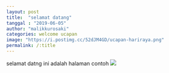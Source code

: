 ```yaml
---
layout: post
title:  "selamat datang"
tanggal : "2019-06-05"
author: "malikkurosaki"
categories: welcome ucapan
image: "https://i.postimg.cc/52dJM4GD/ucapan-hariraya.png"
permalink: /:title
---
```

selamat datng ini adalah halaman contoh <!-- more -->
![](https://i.postimg.cc/52dJM4GD/ucapan-hariraya.png)